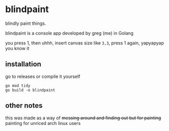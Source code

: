 # blindpaint
blindly paint things.

blindpaint is a console app developed by greg (me) in Golang

you press 1, then uhhh, insert canvas size like `3,3`, press 1 again, yapyapyap you know it

## installation
go to releases or compile it yourself
```
go mod tidy
go build -o blindpaint
```

## other notes
this was made as a way of ~~messing around and finding out but for painting~~ painting for unriced arch linux users
